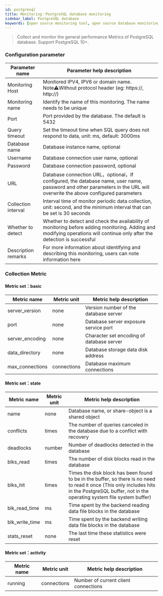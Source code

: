 ```yaml
---
id: postgresql  
title: Monitoring：PostgreSQL database monitoring      
sidebar_label: PostgreSQL database   
keywords: [open source monitoring tool, open source database monitoring tool, monitoring postgresql database metrics]
---
```


> Collect and monitor the general performance Metrics of PostgreSQL database. Support PostgreSQL 10+.

### Configuration parameter

| Parameter name      | Parameter help description |
| ----------- | ----------- |
| Monitoring Host     | Monitored IPV4, IPV6 or domain name. Note⚠️Without protocol header (eg: https://, http://) |
| Monitoring name     | Identify the name of this monitoring. The name needs to be unique |
| Port        | Port provided by the database. The default is 5432 |
| Query timeout | Set the timeout time when SQL query does not respond to data, unit: ms, default: 3000ms |
| Database name   | Database instance name, optional |
| Username      | Database connection user name, optional |
| Password        | Database connection password, optional |
| URL        | Database connection URL，optional，If configured, the database name, user name, password and other parameters in the URL will overwrite the above configured parameters |
| Collection interval   | Interval time of monitor periodic data collection, unit: second, and the minimum interval that can be set is 30 seconds |
| Whether to detect    | Whether to detect and check the availability of monitoring before adding monitoring. Adding and modifying operations will continue only after the detection is successful |
| Description remarks    | For more information about identifying and describing this monitoring, users can note information here |

### Collection Metric

#### Metric set：basic

| Metric name      | Metric unit | Metric help description |
| ----------- | ----------- | ----------- |
| server_version  | none | Version number of the database server |
| port            | none | Database server exposure service port |
| server_encoding | none | Character set encoding of database server |
| data_directory  | none | Database storage data disk address |
| max_connections | connections | Database maximum connections |

#### Metric set：state

| Metric name      | Metric unit | Metric help description |
| ----------- | ----------- | ----------- |
| name            | none     | Database name, or share-object is a shared object |
| conflicts       | times   | The number of queries canceled in the database due to a conflict with recovery |
| deadlocks       | number   | Number of deadlocks detected in the database |
| blks_read       | times   | The number of disk blocks read in the database |
| blks_hit        | times   | Times the disk block has been found to be in the buffer, so there is no need to read it once (This only includes hits in the PostgreSQL buffer, not in the operating system file system buffer) |   
| blk_read_time   | ms    | Time spent by the backend reading data file blocks in the database |
| blk_write_time  | ms    | Time spent by the backend writing data file blocks in the database |
| stats_reset     | none    | The last time these statistics were reset |


#### Metric set：activity

| Metric name      | Metric unit | Metric help description |
| ----------- | ----------- | ----------- |
| running         | connections |  Number of current client connections |


